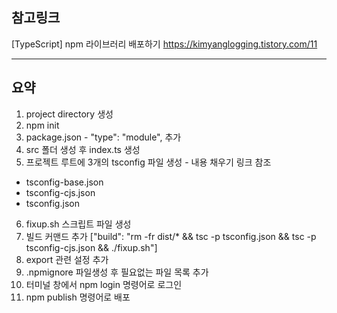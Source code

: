 ## 참고링크

[TypeScript] npm 라이브러리 배포하기 https://kimyanglogging.tistory.com/11

---

## 요약

1. project directory 생성
2. npm init
3. package.json - "type": "module", 추가
4. src 폴더 생성 후 index.ts 생성
5. 프로젝트 루트에 3개의 tsconfig 파일 생성 - 내용 채우기 링크 참조

- tsconfig-base.json
- tsconfig-cjs.json
- tsconfig.json

6. fixup.sh 스크립트 파일 생성
7. 빌드 커맨드 추가 ["build": "rm -fr dist/* && tsc -p tsconfig.json && tsc -p tsconfig-cjs.json && ./fixup.sh"]
8. export 관련 설정 추가
9. .npmignore 파일생성 후 필요없는 파일 목록 추가
10. 터미널 창에서 npm login 명령어로 로그인
11. npm publish 명령어로 배포
